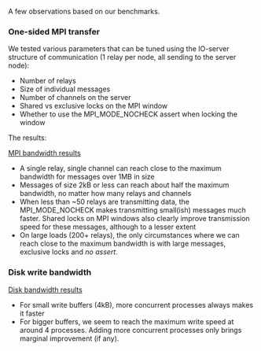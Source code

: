 A few observations based on our benchmarks.

### One-sided MPI transfer

We tested various parameters that can be tuned using the IO-server structure of communication (1 relay per node, all sending to the server node):
- Number of relays
- Size of individual messages
- Number of channels on the server
- Shared vs exclusive locks on the MPI window
- Whether to use the MPI_MODE_NOCHECK assert when locking the window


The results:

[MPI bandwidth results](mpi_bandwidth_results.txt)

- A single relay, single channel can reach close to the maximum bandwidth for messages over 1MB in size
- Messages of size 2kB or less can reach about half the maximum bandwidth, no matter how many relays and channels
- When less than ~50 relays are transmitting data, the MPI_MODE_NOCHECK makes transmitting small(ish) messages much faster. Shared locks on MPI windows also clearly improve transmission speed for these messages, although to a lesser extent
- On large loads (200+ relays), the only circumstances where we can reach close to the maximum bandwidth is with large messages, exclusive locks and _no assert_.

### Disk write bandwidth

[Disk bandwidth results](disk_bandwidth_results.txt)

- For small write buffers (4kB), more concurrent processes always makes it faster
- For bigger buffers, we seem to reach the maximum write speed at around 4 processes. Adding more concurrent processes only brings marginal improvement (if any).

